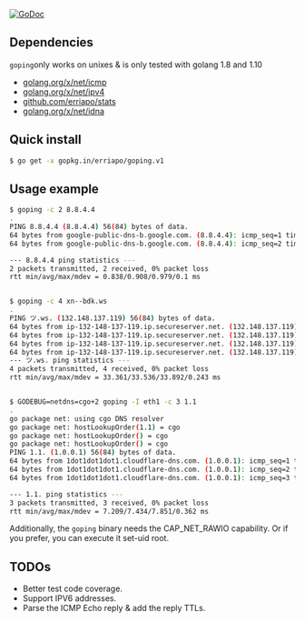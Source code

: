 [![GoDoc](https://godoc.org/github.com/erriapo/goping?status.png)](https://godoc.org/github.com/erriapo/goping)

## Dependencies

`goping`only works on unixes & is only tested with golang 1.8 and 1.10

* [golang.org/x/net/icmp](https://godoc.org/golang.org/x/net/icmp)
* [golang.org/x/net/ipv4](https://godoc.org/golang.org/x/net/ipv4)
* [github.com/erriapo/stats](https://github.com/erriapo/stats)
* [golang.org/x/net/idna](https://godoc.org/golang.org/x/net/idna)

## Quick install

```bash
$ go get -x gopkg.in/erriapo/goping.v1
```

## Usage example

```bash
$ goping -c 2 8.8.4.4
.
PING 8.8.4.4 (8.8.4.4) 56(84) bytes of data.
64 bytes from google-public-dns-b.google.com. (8.8.4.4): icmp_seq=1 time=838.022µs
64 bytes from google-public-dns-b.google.com. (8.8.4.4): icmp_seq=2 time=978.804µs

--- 8.8.4.4 ping statistics ---
2 packets transmitted, 2 received, 0% packet loss
rtt min/avg/max/mdev = 0.838/0.908/0.979/0.1 ms


$ goping -c 4 xn--bdk.ws
.                                                                                              
PING ツ.ws. (132.148.137.119) 56(84) bytes of data.                                            
64 bytes from ip-132-148-137-119.ip.secureserver.net. (132.148.137.119): icmp_seq=1 time=33.892283ms
64 bytes from ip-132-148-137-119.ip.secureserver.net. (132.148.137.119): icmp_seq=2 time=33.402274ms
64 bytes from ip-132-148-137-119.ip.secureserver.net. (132.148.137.119): icmp_seq=3 time=33.361368ms
64 bytes from ip-132-148-137-119.ip.secureserver.net. (132.148.137.119): icmp_seq=4 time=33.486581ms                                                                                          
--- ツ.ws. ping statistics ---
4 packets transmitted, 4 received, 0% packet loss
rtt min/avg/max/mdev = 33.361/33.536/33.892/0.243 ms


$ GODEBUG=netdns=cgo+2 goping -I eth1 -c 3 1.1
.
go package net: using cgo DNS resolver
go package net: hostLookupOrder(1.1) = cgo
go package net: hostLookupOrder() = cgo
go package net: hostLookupOrder() = cgo
PING 1.1. (1.0.0.1) 56(84) bytes of data.
64 bytes from 1dot1dot1dot1.cloudflare-dns.com. (1.0.0.1): icmp_seq=1 time=7.85096ms
64 bytes from 1dot1dot1dot1.cloudflare-dns.com. (1.0.0.1): icmp_seq=2 time=7.240956ms
64 bytes from 1dot1dot1dot1.cloudflare-dns.com. (1.0.0.1): icmp_seq=3 time=7.208994ms

--- 1.1. ping statistics ---
3 packets transmitted, 3 received, 0% packet loss
rtt min/avg/max/mdev = 7.209/7.434/7.851/0.362 ms
```

Additionally, the `goping` binary needs the CAP_NET_RAWIO capability. 
Or if you prefer, you can execute it set-uid root.

## TODOs

* Better test code coverage.
* Support IPV6 addresses.
* Parse the ICMP Echo reply & add the reply TTLs.
